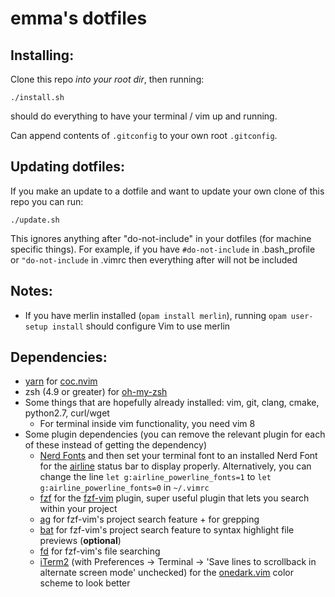 <h1>emma's dotfiles</h1>

<h2>Installing:</h2>

Clone this repo <em>into your root dir</em>, then running:

```
./install.sh
``` 

should do everything to have your terminal / vim up and running.

Can append contents of `.gitconfig` to your own root `.gitconfig`.

<h2>Updating dotfiles:</h2>

If you make an update to a dotfile and want to update your own clone of this repo you can run:

```
./update.sh
``` 

This ignores anything after "do-not-include" in your dotfiles (for machine specific things).
For example, if you have `#do-not-include` in .bash_profile or `"do-not-include`
in .vimrc then everything after will not be included

<h2>Notes:</h2>

- If you have merlin installed (`opam install merlin`), running `opam user-setup install` should configure Vim to use merlin

<h2>Dependencies:</h2>

- [yarn](https://classic.yarnpkg.com/en/) for [coc.nvim](https://github.com/neoclide/coc.nvim)
- zsh (4.9 or greater) for [oh-my-zsh](https://github.com/robbyrussell/oh-my-zsh)
- Some things that are hopefully already installed: vim, git, clang, cmake, python2.7, curl/wget
    - For terminal inside vim functionality, you need vim 8
- Some plugin dependencies (you can remove the relevant plugin for each of these instead of getting the dependency)
    - [Nerd Fonts](https://github.com/ryanoasis/nerd-fonts#patched-fonts) and then set your terminal font to an installed Nerd Font for 
      the [airline](https://github.com/vim-airline/vim-airline) status bar to display properly. Alternatively, you can change the line 
      `let g:airline_powerline_fonts=1` to `let g:airline_powerline_fonts=0` in `~/.vimrc`
    - [fzf](https://github.com/junegunn/fzf) for the [fzf-vim](https://github.com/junegunn/fzf.vim) plugin, super useful plugin that lets you search within your project
    - [ag](https://github.com/ggreer/the_silver_searcher) for fzf-vim's project search feature + for grepping
    - [bat](https://github.com/sharkdp/bat) for fzf-vim's project search feature to syntax highlight file previews (**optional**)
    - [fd](https://github.com/sharkdp/fd) for fzf-vim's file searching
    - [iTerm2](https://www.iterm2.com/) (with Preferences -> Terminal -> 'Save lines to scrollback in alternate screen mode' unchecked)
      for the [onedark.vim](https://github.com/joshdick/onedark.vim) color scheme to look better
